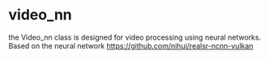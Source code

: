 # video_nn
the Video_nn class is designed for video processing using neural networks. Based on the neural network https://github.com/nihui/realsr-ncnn-vulkan
